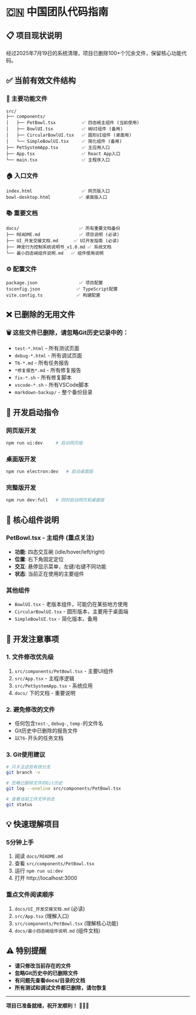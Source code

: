 # 🇨🇳 中国团队代码指南

## 📋 项目现状说明

经过2025年7月19日的系统清理，项目已删除100+个冗余文件，保留核心功能代码。

## ✅ 当前有效文件结构

### 🎯 主要功能文件
```
src/
├── components/
│   ├── PetBowl.tsx          ✅ 四态碗主组件 (当前使用)
│   ├── BowlUI.tsx           ✅ 碗UI组件 (备用)
│   ├── CircularBowlUI.tsx   ✅ 圆形UI组件 (桌面用)
│   └── SimpleBowlUI.tsx     ✅ 简化组件 (备用)
├── PetSystemApp.tsx         ✅ 主应用入口
├── App.tsx                  ✅ React App入口
└── main.tsx                 ✅ 主程序入口
```

### 🏠 入口文件
```
index.html                   ✅ 网页版入口
bowl-desktop.html           ✅ 桌面版入口
```

### 📚 重要文档
```
docs/                       ✅ 所有重要文档备份
├── README.md               ✅ 项目说明 (必读)
├── UI_开发交接文档.md      ✅ UI开发指南 (必读)
├── 神宠行为控制系统说明书_v1.0.md ✅ 系统文档
└── 最小四态碗组件说明.md   ✅ 组件使用说明
```

### ⚙️ 配置文件
```
package.json                ✅ 项目配置
tsconfig.json              ✅ TypeScript配置
vite.config.ts             ✅ 构建配置
```

## ❌ 已删除的无用文件

### 🗑️ 这些文件已删除，请忽略Git历史记录中的：
- `test-*.html` - 所有测试页面
- `debug-*.html` - 所有调试页面  
- `T6-*.md` - 所有任务报告
- `*修复报告*.md` - 所有修复报告
- `fix-*.sh` - 所有修复脚本
- `vscode-*.sh` - 所有VSCode脚本
- `markdown-backup/` - 整个备份目录

## 🚀 开发启动指令

### 网页版开发
```bash
npm run ui:dev     # 启动网页版
```

### 桌面版开发  
```bash
npm run electron:dev   # 启动桌面版
```

### 完整版开发
```bash
npm run dev:full   # 同时启动网页和桌面版
```

## 🎯 核心组件说明

### PetBowl.tsx - 主组件 (重点关注)
- **功能**: 四态交互碗 (idle/hover/left/right)
- **位置**: 右下角固定定位
- **交互**: 悬停显示菜单，左键/右键不同功能
- **状态**: 当前正在使用的主要组件

### 其他组件
- `BowlUI.tsx` - 老版本组件，可能仍在某些地方使用
- `CircularBowlUI.tsx` - 圆形版本，主要用于桌面端
- `SimpleBowlUI.tsx` - 简化版本，备用

## 📝 开发注意事项

### 1. 文件修改优先级
1. `src/components/PetBowl.tsx` - 主要UI组件
2. `src/App.tsx` - 主程序逻辑
3. `src/PetSystemApp.tsx` - 系统应用
4. `docs/` 下的文档 - 重要说明

### 2. 避免修改的文件
- 任何包含`test-`, `debug-`, `temp-`的文件名
- Git历史中已删除的报告文件
- 以`T6-`开头的任务文档

### 3. Git使用建议
```bash
# 只关注这些有效分支
git branch -v

# 忽略已删除文件的Git历史
git log --oneline src/components/PetBowl.tsx

# 查看当前工作文件状态
git status
```

## 💡 快速理解项目

### 5分钟上手
1. 阅读 `docs/README.md`
2. 查看 `src/components/PetBowl.tsx`
3. 运行 `npm run ui:dev`
4. 打开 http://localhost:3000

### 重点文件阅读顺序
1. `docs/UI_开发交接文档.md` (必读)
2. `src/App.tsx` (理解入口)
3. `src/components/PetBowl.tsx` (理解核心功能)
4. `docs/最小四态碗组件说明.md` (组件文档)

## ⚠️ 特别提醒

- **请只修改当前存在的文件**
- **忽略Git历史中的已删除文件**  
- **有问题先查看docs/目录的文档**
- **所有测试和调试文件都已删除，请勿恢复**

---
**项目已准备就绪，祝开发顺利！** 🚀🇨🇳
